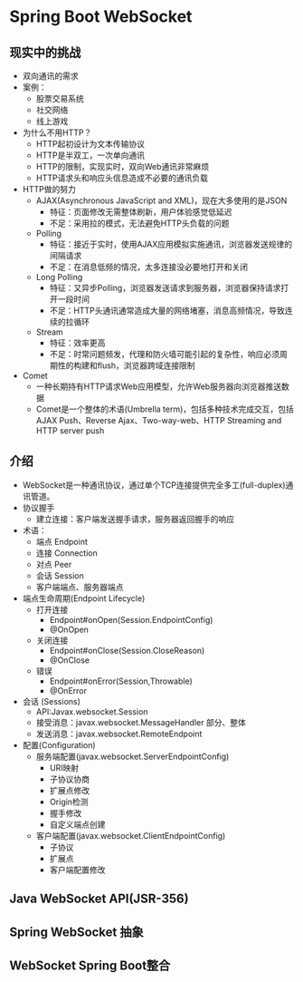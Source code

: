 # Spring Boot WebSocket

## 现实中的挑战
* 双向通讯的需求
* 案例：
	* 股票交易系统
	* 社交网络
	* 线上游戏
* 为什么不用HTTP？
	* HTTP起初设计为文本传输协议
	* HTTP是半双工，一次单向通讯
	* HTTP的限制，实现实时，双向Web通讯非常麻烦
	* HTTP请求头和响应头信息造成不必要的通讯负载
* HTTP做的努力
	* AJAX(Asynchronous JavaScript and XML)，现在大多使用的是JSON
		* 特征：页面修改无需整体刷新，用户体验感觉低延迟
		* 不足：采用拉的模式，无法避免HTTP头负载的问题
	* Polling
		* 特征：接近于实时，使用AJAX应用模拟实施通讯，浏览器发送规律的间隔请求
		* 不足：在消息低频的情况，太多连接没必要地打开和关闭
	* Long Polling
		* 特征：又异步Polling，浏览器发送请求到服务器，浏览器保持请求打开一段时间
		* 不足：HTTP头通讯通常造成大量的网络堵塞，消息高频情况，导致连续的拉循环
	* Stream	
		* 特征：效率更高
		* 不足：时常问题频发，代理和防火墙可能引起的复杂性，响应必须周期性的构建和flush，浏览器跨域连接限制
* Comet
	* 一种长期持有HTTP请求Web应用模型，允许Web服务器向浏览器推送数据
	* Comet是一个整体的术语(Umbrella term)，包括多种技术完成交互，包括AJAX Push、Reverse Ajax、Two-way-web、HTTP Streaming and HTTP server push

## 介绍
* WebSocket是一种通讯协议，通过单个TCP连接提供完全多工(full-duplex)通讯管道。
* 协议握手
	* 建立连接：客户端发送握手请求，服务器返回握手的响应
* 术语：
	* 端点 Endpoint
	* 连接 Connection
	* 对点 Peer
	* 会话 Session
	* 客户端端点、服务器端点
* 端点生命周期(Endpoint Lifecycle)
	* 打开连接
		* Endpoint#onOpen(Session.EndpointConfig)
		* @OnOpen
	* 关闭连接
		* Endpoint#onClose(Session.CloseReason)
		* @OnClose
	* 错误
		* Endpoint#onError(Session,Throwable)
		* @OnError
* 会话 (Sessions)
	* API:Javax.websocket.Session
	* 接受消息：javax.websocket.MessageHandler  部分、整体
	* 发送消息：javax.websocket.RemoteEndpoint
* 配置(Configuration)
	* 服务端配置(javax.websocket.ServerEndpointConfig)
		* URI映射
		* 子协议协商
		* 扩展点修改
		* Origin检测
		* 握手修改
		* 自定义端点创建
	* 客户端配置(javax.websocket.ClientEndpointConfig)
		* 子协议
		* 扩展点
		* 客户端配置修改 
		
		
		
## Java WebSocket API(JSR-356)
## Spring WebSocket 抽象
## WebSocket Spring Boot整合





